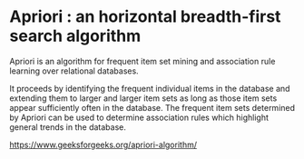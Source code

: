 # Apriori : an horizontal breadth-first search algorithm 

Apriori is an algorithm for frequent item set mining and association rule learning over relational databases.

It proceeds by identifying the frequent individual items in the database and extending them to larger and larger item sets as long as those item sets appear sufficiently often in the database. The frequent item sets determined by Apriori can be used to determine association rules which highlight general trends in the database.

https://www.geeksforgeeks.org/apriori-algorithm/
